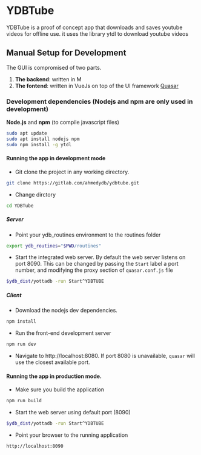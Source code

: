 # YDBTube

YDBTube is a proof of concept app that downloads and saves youtube videos for offline use. it uses the library ytdl to download youtube videos

## Manual Setup for Development
The GUI is compromised of two parts. 
 1. **The backend**: written in M
 2. **The fontend**: written in VueJs on top of the UI framework [Quasar](https://quasar.dev/)

### Development dependencies (Nodejs and npm are only used in development)
**Node.js** and **npm** (to compile javascript files)
```bash
sudo apt update
sudo apt install nodejs npm
sudo npm install -g ytdl
```


#### Running the app in development mode
- Git clone the project in any working directory. 
```bash
git clone https://gitlab.com/ahmedydb/ydbtube.git
```

- Change dirctory
```bash
cd YDBTube
```

##### Server
- Point your ydb_routines environment  to the routines folder
```bash
export ydb_routines="$PWD/routines"
```
- Start the integrated web server. 
By default the web server listens on port 8090. This can be changed by passing the ```Start``` label a port number, and modifying the proxy section of ```quasar.conf.js``` file 
```bash
$ydb_dist/yottadb -run Start^YDBTUBE
```

##### Client
- Download the nodejs dev dependencies.
```bash 
npm install
```
- Run the front-end development server
```bash
npm run dev
```
- Navigate to http://localhost:8080. If port 8080 is unavailable, ```quasar``` will use the closest available port.  

#### Running the app in production mode.
- Make sure you build the application
 ```bash
 npm run build
 ```
- Start the web server using default port (8090)
```bash
$ydb_dist/yottadb -run Start^YDBTUBE
```

- Point your browser to the running application
```bash
http://localhost:8090
```